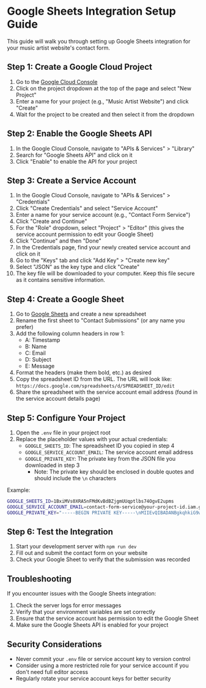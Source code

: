 # Google Sheets Integration Setup Guide

This guide will walk you through setting up Google Sheets integration for your music artist website's contact form.

## Step 1: Create a Google Cloud Project

1. Go to the [Google Cloud Console](https://console.cloud.google.com/)
2. Click on the project dropdown at the top of the page and select "New Project"
3. Enter a name for your project (e.g., "Music Artist Website") and click "Create"
4. Wait for the project to be created and then select it from the dropdown

## Step 2: Enable the Google Sheets API

1. In the Google Cloud Console, navigate to "APIs & Services" > "Library"
2. Search for "Google Sheets API" and click on it
3. Click "Enable" to enable the API for your project

## Step 3: Create a Service Account

1. In the Google Cloud Console, navigate to "APIs & Services" > "Credentials"
2. Click "Create Credentials" and select "Service Account"
3. Enter a name for your service account (e.g., "Contact Form Service")
4. Click "Create and Continue"
5. For the "Role" dropdown, select "Project" > "Editor" (this gives the service account permission to edit your Google Sheet)
6. Click "Continue" and then "Done"
7. In the Credentials page, find your newly created service account and click on it
8. Go to the "Keys" tab and click "Add Key" > "Create new key"
9. Select "JSON" as the key type and click "Create"
10. The key file will be downloaded to your computer. Keep this file secure as it contains sensitive information.

## Step 4: Create a Google Sheet

1. Go to [Google Sheets](https://sheets.google.com/) and create a new spreadsheet
2. Rename the first sheet to "Contact Submissions" (or any name you prefer)
3. Add the following column headers in row 1:
   - A: Timestamp
   - B: Name
   - C: Email
   - D: Subject
   - E: Message
4. Format the headers (make them bold, etc.) as desired
5. Copy the spreadsheet ID from the URL. The URL will look like: `https://docs.google.com/spreadsheets/d/SPREADSHEET_ID/edit`
6. Share the spreadsheet with the service account email address (found in the service account details page)

## Step 5: Configure Your Project

1. Open the `.env` file in your project root
2. Replace the placeholder values with your actual credentials:
   - `GOOGLE_SHEETS_ID`: The spreadsheet ID you copied in step 4
   - `GOOGLE_SERVICE_ACCOUNT_EMAIL`: The service account email address
   - `GOOGLE_PRIVATE_KEY`: The private key from the JSON file you downloaded in step 3
     - Note: The private key should be enclosed in double quotes and should include the `\n` characters

Example:

```sh
GOOGLE_SHEETS_ID=1BxiMVs0XRA5nFMdKvBdBZjgmUUqptlbs74OgvE2upms
GOOGLE_SERVICE_ACCOUNT_EMAIL=contact-form-service@your-project-id.iam.gserviceaccount.com
GOOGLE_PRIVATE_KEY="-----BEGIN PRIVATE KEY-----\nMIIEvQIBADANBgkqhkiG9w0BAQEFAASCBKcwggSjAgEAAoIBAQC9QFi7...\n-----END PRIVATE KEY-----\n"
```

## Step 6: Test the Integration

1. Start your development server with `npm run dev`
2. Fill out and submit the contact form on your website
3. Check your Google Sheet to verify that the submission was recorded

## Troubleshooting

If you encounter issues with the Google Sheets integration:

1. Check the server logs for error messages
2. Verify that your environment variables are set correctly
3. Ensure that the service account has permission to edit the Google Sheet
4. Make sure the Google Sheets API is enabled for your project

## Security Considerations

- Never commit your `.env` file or service account key to version control
- Consider using a more restricted role for your service account if you don't need full editor access
- Regularly rotate your service account keys for better security
